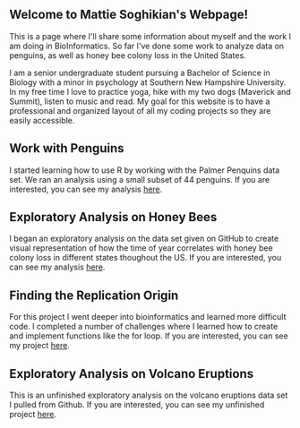 ## Welcome to Mattie Soghikian's Webpage!

This is a page where I'll share some information about myself and the work I am doing in BioInformatics. So far I've done some work to analyze data on penguins, as well as honey bee colony loss in the United States.

I am a senior undergraduate student pursuing a Bachelor of Science in Biology with a minor in psychology at Southern New Hampshire University. In my free time I love to practice yoga, hike with my two dogs (Maverick and Summit), listen to music and read. My goal for this website is to have a professional and organized layout of all my coding projects so they are easily accessible.

## Work with Penguins
I started learning how to use R by working with the Palmer Penquins data set. We ran an analysis using a small subset of 44 penguins. If you are interested, you can see my analysis [here](https://mattiesosa.github.io/BioStatisticsAnalysis/PalmerPenguinsAnalysis.html).

## Exploratory Analysis on Honey Bees
I began an exploratory analysis on the data set given on GitHub to create visual representation of how the time of year correlates with honey bee colony loss in different states thoughout the US. If you are interested, you can see my analysis [here](https://mattiesosa.github.io/BioStatisticsAnalysis/BeeColonyLossAnalysis.html).

## Finding the Replication Origin
For this project I went deeper into bioinformatics and learned more difficult code. I completed a number of challenges where I learned how to create and implement functions like the for loop. If you are interested, you can see my project
[here](https://agmath.github.io/BIO4ST1_Group2/Replication_Mattie_Soghikian.html).

## Exploratory Analysis on Volcano Eruptions
This is an unfinished exploratory analysis on the volcano eruptions data set I pulled from Github. If you are interested, you can see my unfinished project
[here](http://mattiesosa.github.io/BioStatisticsAnalysis/VolcanoEruptionsAnalysis.html).
